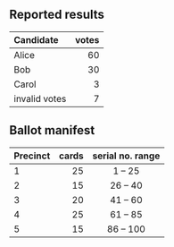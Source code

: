 ## Reported results 
| Candidate | votes |
 |:-----|-----:|
| Alice | 60 |
| Bob | 30 |
| Carol | 3 |
| invalid votes | 7 |

## Ballot manifest
| Precinct | cards | serial no. range | 
 |:-----|-----:|:-----:|
| 1 | 25 | 1 &ndash; 25 
| 2 | 15 | 26 &ndash; 40 
| 3 | 20 | 41 &ndash; 60 
| 4 | 25 | 61 &ndash; 85 
| 5 | 15 | 86 &ndash; 100 
